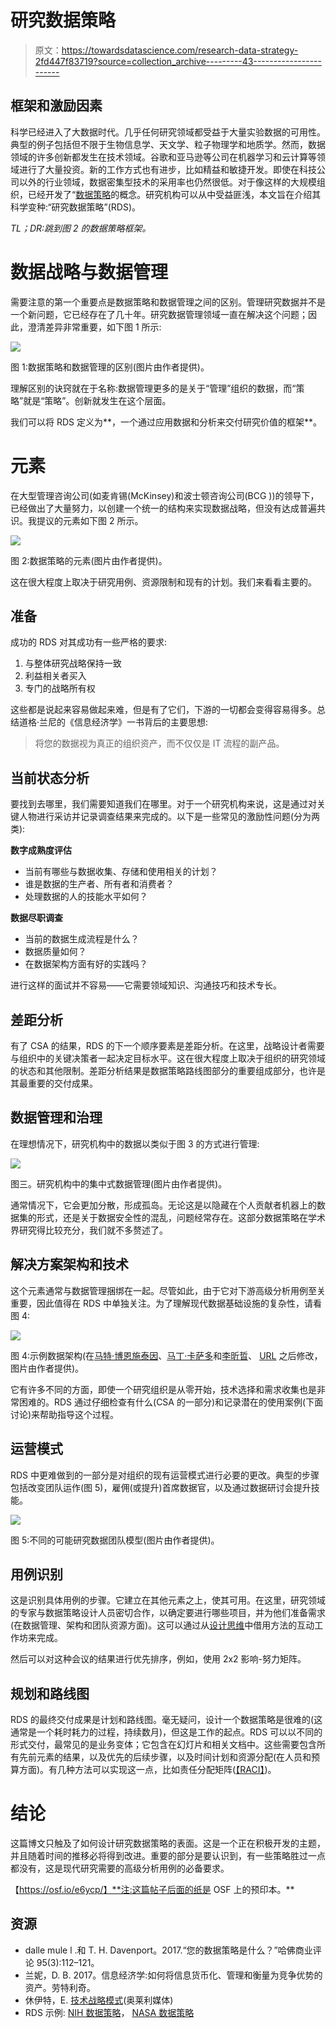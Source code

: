 # 研究数据策略

> 原文：<https://towardsdatascience.com/research-data-strategy-2fd447f83719?source=collection_archive---------43----------------------->

## 框架和激励因素

科学已经进入了大数据时代。几乎任何研究领域都受益于大量实验数据的可用性。典型的例子包括但不限于生物信息学、天文学、粒子物理学和地质学。然而，数据领域的许多创新都发生在技术领域。谷歌和亚马逊等公司在机器学习和云计算等领域进行了大量投资。新的工作方式也有进步，比如精益和敏捷开发。即使在科技公司以外的行业领域，数据密集型技术的采用率也仍然很低。对于像这样的大规模组织，已经开发了“[数据策略](https://hbr.org/2020/05/your-organization-needs-a-proprietary-data-strategy)的概念。研究机构可以从中受益匪浅，本文旨在介绍其科学变种:“研究数据策略”(RDS)。

*TL；DR:跳到图 2 的数据策略框架。*

# 数据战略与数据管理

需要注意的第一个重要点是数据策略和数据管理之间的区别。管理研究数据并不是一个新问题，它已经存在了几十年。研究数据管理领域一直在解决这个问题；因此，澄清差异非常重要，如下图 1 所示:

![](img/4bcf3b02a093d3616c06c195475d1352.png)

图 1:数据策略和数据管理的区别(图片由作者提供)。

理解区别的诀窍就在于名称:数据管理更多的是关于“管理”组织的数据，而“策略”就是“策略”。创新就发生在这个层面。

我们可以将 RDS 定义为**，一个通过应用数据和分析来交付研究价值的框架**。

# 元素

在大型管理咨询公司(如麦肯锡(McKinsey)和波士顿咨询公司(BCG ))的领导下，已经做出了大量努力，以创建一个统一的结构来实现数据战略，但没有达成普遍共识。我提议的元素如下图 2 所示。

![](img/3f8ba124b80ca26094e019173b733a89.png)

图 2:数据策略的元素(图片由作者提供)。

这在很大程度上取决于研究用例、资源限制和现有的计划。我们来看看主要的。

## 准备

成功的 RDS 对其成功有一些严格的要求:

1.  与整体研究战略保持一致
2.  利益相关者买入
3.  专门的战略所有权

这些都是说起来容易做起来难，但是有了它们，下游的一切都会变得容易得多。总结道格·兰尼的《信息经济学》一书背后的主要思想:

> 将您的数据视为真正的组织资产，而不仅仅是 IT 流程的副产品。

## 当前状态分析

要找到去哪里，我们需要知道我们在哪里。对于一个研究机构来说，这是通过对关键人物进行采访并记录调查结果来完成的。以下是一些常见的激励性问题(分为两类):

**数字成熟度评估**

*   当前有哪些与数据收集、存储和使用相关的计划？
*   谁是数据的生产者、所有者和消费者？
*   处理数据的人的技能水平如何？

**数据尽职调查**

*   当前的数据生成流程是什么？
*   数据质量如何？
*   在数据架构方面有好的实践吗？

进行这样的面试并不容易——它需要领域知识、沟通技巧和技术专长。

## 差距分析

有了 CSA 的结果，RDS 的下一个顺序要素是差距分析。在这里，战略设计者需要与组织中的关键决策者一起决定目标水平。这在很大程度上取决于组织的研究领域的状态和其他限制。差距分析结果是数据策略路线图部分的重要组成部分，也许是其最重要的交付成果。

## 数据管理和治理

在理想情况下，研究机构中的数据以类似于图 3 的方式进行管理:

![](img/446677d00f36fa7b36db6ac9b0cf9064.png)

图三。研究机构中的集中式数据管理(图片由作者提供)。

通常情况下，它会更加分散，形成孤岛。无论这是以隐藏在个人贡献者机器上的数据集的形式，还是关于数据安全性的混乱，问题经常存在。这部分数据策略在学术界研究得比较充分，我们就不多赘述了。

## 解决方案架构和技术

这个元素通常与数据管理捆绑在一起。尽管如此，由于它对下游高级分析用例至关重要，因此值得在 RDS 中单独关注。为了理解现代数据基础设施的复杂性，请看图 4:

![](img/9a974fcd111610fc82696134fb300f4e.png)

图 4:示例数据架构(在[马特·博恩施泰因](https://a16z.com/author/matt-bornstein/)、[马丁·卡萨多](https://a16z.com/author/martin-casado/)和[李昕晢](https://a16z.com/author/jennifer-li/)、 [URL](https://a16z.com/2020/10/15/the-emerging-architectures-for-modern-data-infrastructure/) 之后修改，图片由作者提供)。

它有许多不同的方面，即使一个研究组织是从零开始，技术选择和需求收集也是非常困难的。RDS 通过仔细检查有什么(CSA 的一部分)和记录潜在的使用案例(下面讨论)来帮助指导这个过程。

## 运营模式

RDS 中更难做到的一部分是对组织的现有运营模式进行必要的更改。典型的步骤包括改变团队运作(图 5)，雇佣(或提升)首席数据官，以及通过数据研讨会提升技能。

![](img/878bae549c89aa801298bf66366731ac.png)

图 5:不同的可能研究数据团队模型(图片由作者提供)。

## 用例识别

这是识别具体用例的步骤。它建立在其他元素之上，使其可用。在这里，研究领域的专家与数据策略设计人员密切合作，以确定要进行哪些项目，并为他们准备需求(在数据管理、架构和团队资源方面)。这可以通过从[设计思维](https://en.wikipedia.org/wiki/Design_thinking)中借用方法的互动工作坊来完成。

然后可以对这种会议的结果进行优先排序，例如，使用 2x2 影响-努力矩阵。

## 规划和路线图

RDS 的最终交付成果是计划和路线图。毫无疑问，设计一个数据策略是很难的(这通常是一个耗时耗力的过程，持续数月)，但这是工作的起点。RDS 可以以不同的形式交付，最常见的是业务变体；它包含在幻灯片和相关文档中。这些需要包含所有先前元素的结果，以及优先的后续步骤，以及时间计划和资源分配(在人员和预算方面)。有几种方法可以实现这一点，比如责任分配矩阵([【RACI】](https://en.wikipedia.org/wiki/Responsibility_assignment_matrix))。

# 结论

这篇博文只触及了如何设计研究数据策略的表面。这是一个正在积极开发的主题，并且随着时间的推移必将得到改进。重要的部分是要认识到，有一些策略胜过一点都没有，这是现代研究需要的高级分析用例的必备要求。

【https://osf.io/e6ycp/】**注:这篇帖子后面的纸是 OSF 上的预印本。**

## 资源

*   dalle mule l .和 T. H. Davenport。2017.“您的数据策略是什么？”哈佛商业评论 95(3):112–121。
*   兰妮，D. B. 2017。信息经济学:如何将信息货币化、管理和衡量为竞争优势的资产。劳特利奇。
*   休伊特，E. [技术战略模式](https://www.oreilly.com/library/view/technology-strategy-patterns/9781492040866/)(奥莱利媒体)
*   RDS 示例: [NIH 数据策略](https://datascience.nih.gov/sites/default/files/NIH_Strategic_Plan_for_Data_Science_Final_508.pdf)， [NASA 数据策略](https://files.meetup.com/19117935/NASA%20-%20Data-Strategy-2015-03-17-White-Paper-Small.pdf)